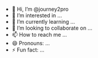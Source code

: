 - 👋 Hi, I’m @journey2pro
- 👀 I’m interested in ...
- 🌱 I’m currently learning ...
- 💞️ I’m looking to collaborate on ...
- 📫 How to reach me ...
- 😄 Pronouns: ...
- ⚡ Fun fact: ...

<!---
journey2pro/journey2pro is a ✨ special ✨ repository because its `README.md` (this file) appears on your GitHub profile.
You can click the Preview link to take a look at your changes.
--->
